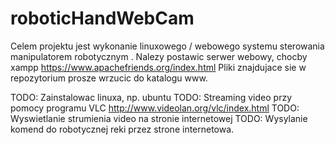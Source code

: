 # roboticHandWebCam
Celem projektu jest wykonanie linuxowego / webowego systemu sterowania manipulatorem robotycznym .
Nalezy postawic serwer webowy, chocby xampp https://www.apachefriends.org/index.html
Pliki znajdujace sie w repozytorium prosze wrzucic do katalogu www. 

TODO: Zainstalowac linuxa, np. ubuntu
TODO: Streaming video przy pomocy programu VLC http://www.videolan.org/vlc/index.html
TODO: Wyswietlanie strumienia video na stronie internetowej
TODO: Wysylanie komend do robotycznej reki przez strone internetowa.
